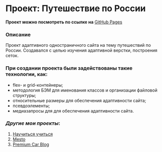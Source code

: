 # Проект: Путешествие по России

**Проект можно посмотреть по ссылке на** [GitHub Pages](https://kliueva-kath.github.io/russian-travel/)

### Описание

Проект адаптивного одностраничного сайта на тему путешествий по России. Создавался с целью изучения адаптивной верстки, построения сеток.

### При создании проекта были задействованы такие технологии, как:

- flex- и grid-контейнеры;
- методология БЭМ для именования классов и организации файловой структуры;
- относительные размеры для обеспечения адаптивности сайта;
- псевдоэлементы;
- медиазапросы для для обеспечения адаптивности сайта.

### _Другие мои проекты_:

1. [Научиться учиться](https://kliueva-kath.github.io/how-to-learn/)
2. [Mesto](https://github.com/Kliueva-Kath/mesto/)
3. [Premium Car Blog](https://github.com/Kliueva-Kath/premium-car-blog/)
